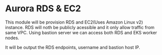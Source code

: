 
  # Aurora RDS & EC2




This module will be provision RDS and EC2(Uses Amazon Linux v2) instance. RDS will noth be publicly acessible and it only allow traffic from same VPC. Using bastion server we can access both RDS and EKS worker nodes.

It will be output the RDS endpoints, username  and bastion host IP.



